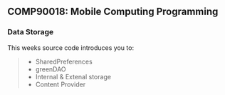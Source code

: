 ## COMP90018: Mobile Computing Programming

### Data Storage

This weeks source code introduces you to:

> - SharedPreferences
> - greenDAO
> - Internal & Extenal storage
> - Content Provider
